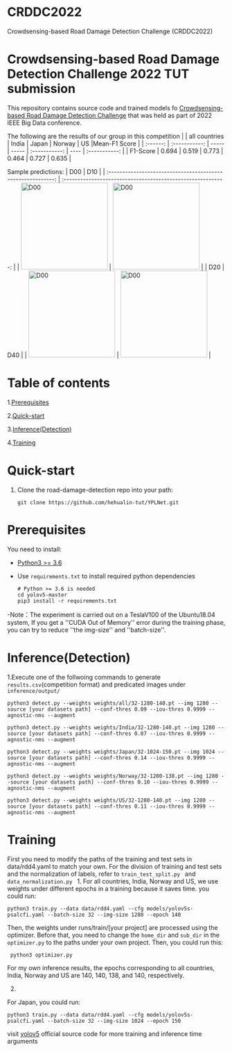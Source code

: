 # CRDDC2022
Crowdsensing-based Road Damage Detection Challenge (CRDDC2022)
# Crowdsensing-based Road Damage Detection Challenge 2022 TUT submission
This repository contains source code and trained models fo [Crowdsensing-based Road Damage Detection Challenge](https://crddc2022.sekilab.global/overview/)  that was held as part of 2022 IEEE Big Data conference.

The following are the results of our group in this competition
|          | all countries | India | Japan | Norway | US   |Mean-F1 Score   |
| :------: | :-----------: | ----- | ----- | :-----------: | ---- | :-----------: |
| F1-Score |         0.694      |    0.519   |    0.773   |     0.464   |    0.727  |    0.635   |


Sample predictions:
|                             D00                              |                             D10                              |
| :----------------------------------------------------------: | :----------------------------------------------------------: |
| <img src="https://user-images.githubusercontent.com/92203298/189850301-5d7382d6-ea01-4aad-a34d-876bb2699bb4.jpg" width="200" height="200" alt="D00"/> | <img src="https://user-images.githubusercontent.com/92203298/189851027-b6cc3800-6524-47eb-adf5-7bd60df18e93.jpg" width="200" height="200" alt="D00"/> |
|                             D20                              |                             D40                              |
| <img src="https://user-images.githubusercontent.com/92203298/189851969-dabd3d40-ea05-4dcd-babe-c4c7fe28e64a.jpg" width="200" height="200" alt="D00"/> | <img src="https://user-images.githubusercontent.com/92203298/189851990-c229a1e2-80a3-4cf2-a860-314f860a8032.jpg" width="200" height="200" alt="D00"/> |

# Table of contents
1.[Prerequisites](https://github.com/hehualin-tut/YPLNet#prerequisites) 


2.[Quick-start](https://github.com/hehualin-tut/YPLNet#Quick-start)


3.[Inference(Detection)](https://github.com/hehualin-tut/YPLNet#Inference(Detection))


4.[Training](https://github.com/hehualin-tut/YPLNet#Training)

  
# Quick-start
1. Clone the road-damage-detection repo into your path:

   ```
   git clone https://github.com/hehualin-tut/YPLNet.git
   ```
# Prerequisites
You need to install:

- [Python3 >= 3.6](https://www.python.org/downloads/)

- Use `requirements.txt` to install required python dependencies

  ```
  # Python >= 3.6 is needed
  cd yolov5-master
  pip3 install -r requirements.txt
  ```
-Note：The experiment is carried out on a TeslaV100 of the Ubuntu18.04 system, If you get a ''CUDA Out of Memory'' error during the training phase, you can try to reduce ''the img-size'' and ''batch-size''.
   
# Inference(Detection)

1.Execute one of the follwoing commands to generate `results.csv`(competition format) and predicated images under `inference/output/`

 
  ```
  python3 detect.py --weights weights/all/32-1280-140.pt --img 1280 --source [your datasets path] --conf-thres 0.09 --iou-thres 0.9999 --agnostic-nms --augment
  ```
  
  ```
  python3 detect.py --weights weights/India/32-1280-140.pt --img 1280 --source [your datasets path] --conf-thres 0.07 --iou-thres 0.9999 --agnostic-nms --augment
  ```

  ```
  python3 detect.py --weights weights/Japan/32-1024-150.pt --img 1024 --source [your datasets path] --conf-thres 0.14 --iou-thres 0.9999 --agnostic-nms --augment
  ```

  ```
  python3 detect.py --weights weights/Norway/32-1280-138.pt --img 1280 --source [your datasets path] --conf-thres 0.10 --iou-thres 0.9999 --agnostic-nms --augment
  ```

  ```
  python3 detect.py --weights weights/US/32-1280-140.pt --img 1280 --source [your datasets path] --conf-thres 0.11 --iou-thres 0.9999 --agnostic-nms --augment
  ```
  
# Training
First you need to modify the paths of the training and test sets in data/rdd4.yaml to match your own. For the division of training and test sets and the normalization of labels, refer to ```train_test_split.py ``` and ```data_normalization.py ```
1.
  For all countries, India, Norway and US, we use weights under different epochs in a training because it saves time. you could run: 

   ```
   python3 train.py --data data/rdd4.yaml --cfg models/yolov5s-psalcfi.yaml --batch-size 32 --img-size 1280 --epoch 140
   ```
  Then, the weights under runs/train/[your project] are processed using the optimizer. Before that, you need to change the ```home_dir``` and ```sub_dir```  in the ```optimizer.py``` to the paths under your own project. Then, you could run this:
  
  ```
   python3 optimizer.py
  ```
  For my own inference results, the epochs corresponding to all countries, India, Norway and US are 140, 140, 138, and 140, respectively.
  
2.  
  For Japan, you could run:
  ```
  python3 train.py --data data/rdd4.yaml --cfg models/yolov5s-psalcfi.yaml --batch-size 32 --img-size 1024 --epoch 150
  ```
visit [yolov5](https://github.com/ultralytics/yolov5) official source code for more training and inference time arguments




















